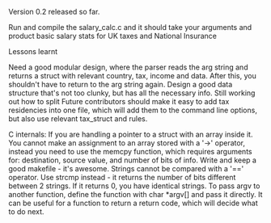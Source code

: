Version 0.2 released so far. 

Run and compile the salary_calc.c and it should take your arguments and product basic salary stats for UK taxes and National Insurance

Lessons learnt

Need a good modular design, where the parser reads the arg string and returns a struct with relevant country, tax, income and data. After this, you shouldn't have to return to the arg string again.
Design a good data structure that's not too clunky, but has all the necessary info.
Still working out how to split 
Future contributors should make it easy to add tax residencies into one file, which will add them to the command line options, but also use relevant tax_struct and rules.

C internals:
If you are handling a pointer to a struct with an array inside it. You cannot make an assignment to an array stored with a '->' operator, instead you need to use the memcpy function, which requires arguments for: destination, source value, and number of bits of info. 
Write and keep a good makefile - it's awesome. 
Strings cannot be compared with a '==' operator. Use strcmp instead - it returns the number of bits different between 2 strings. If it returns 0, you have identical strings. 
To pass argv to another function, define the function with char *argv[] and pass it directly.
It can be useful for a function to return a return code, which will decide what to do next.

